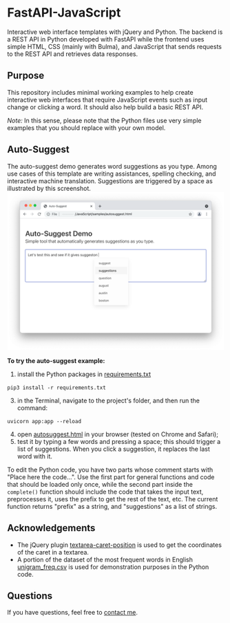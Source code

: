 # FastAPI-JavaScript
Interactive web interface templates with jQuery and Python. The backend is a REST API in Python developed with FastAPI while the frontend uses simple HTML, CSS (mainly with Bulma), and JavaScript that sends requests to the REST API and retrieves data responses.


## Purpose

This repository includes minimal working examples to help create interactive web interfaces that require JavaScript events such as input change or clicking a word. It should also help build a basic REST API.

*Note:* In this sense, please note that the Python files use very simple examples that you should replace with your own model.


## Auto-Suggest

The auto-suggest demo generates word suggestions as you type. Among use cases of this template are writing assistances, spelling checking, and interactive machine translation. Suggestions are triggered by a space as illustrated by this screenshot.
![Autosuggest](/autosuggest/autosuggest.png)

**To try the auto-suggest example:**

1. install the Python packages in [requirements.txt](/autosuggest/requirements.txt)
```
pip3 install -r requirements.txt
```
3. in the Terminal, navigate to the project's folder, and then run the command:
```
uvicorn app:app --reload
```
4. open [autosuggest.html](/autosuggest/autosuggest.html) in your browser (tested on Chrome and Safari);
5. test it by typing a few words and pressing a space; this should trigger a list of suggestions. When you click a suggestion, it replaces the last word with it.

To edit the Python code, you have two parts whose comment starts with "Place here the code...". Use the first part for general functions and code that should be loaded only once, while the second part inside the `complete()` function should include the code that takes the input text, preprocesses it, uses the prefix to get the rest of the text, etc. The current function returns "prefix" as a string, and "suggestions" as a list of strings.


## Acknowledgements

* The jQuery plugin [textarea-caret-position](https://github.com/component/textarea-caret-position) is used to get the coordinates of the caret in a textarea.
* A portion of the dataset of the most frequent words in English [unigram_freq.csv](https://www.kaggle.com/rtatman/english-word-frequency?select=unigram_freq.csv) is used for demonstration purposes in the Python code.


## Questions

If you have questions, feel free to [contact me](https://blog.machinetranslation.io/contact/).
